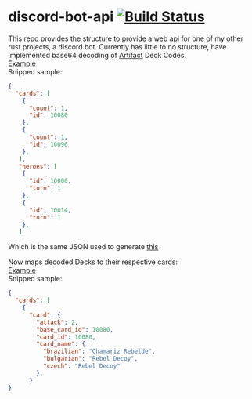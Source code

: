 # discord-bot-api [![Build Status](https://travis-ci.com/AlecGoncharow/discord-bot-api.svg?branch=master)](https://travis-ci.com/AlecGoncharow/discord-bot-api)
This repo provides the structure to provide a web api for one of my other rust projects, a discord bot. Currently has little to no structure, have implemented base64 decoding of [Artifact](https://www.playartifact.com/) Deck Codes.  
[Example](https://aleca-api.herokuapp.com/artifact/decks/decode/ADCJQQGNrgCCJFBGCC7AhAKBRoMCIwGBksKg0FBLQG7AQhPlRIebWVtZXMy)  
Snipped sample:
```json
{
  "cards": [
    {
      "count": 1,
      "id": 10080
    },
    {
      "count": 1,
      "id": 10096
    },
   ],
   "heroes": [
    {
      "id": 10006,
      "turn": 1
    },
    {
      "id": 10014,
      "turn": 1
    },
   ]
```

Which is the same JSON used to generate [this](https://www.playartifact.com/d/ADCJQQGNrgCCJFBGCC7AhAKBRoMCIwGBksKg0FBLQG7AQhPlRIebWVtZXMy)

Now maps decoded Decks to their respective cards:  
[Example](https://aleca-api.herokuapp.com/artifact/decks/deck/ADCJQQGNrgCCJFBGCC7AhAKBRoMCIwGBksKg0FBLQG7AQhPlRIebWVtZXMy)    
Snipped sample:
```json
{
  "cards": [
    {
      "card": {
        "attack": 2,
        "base_card_id": 10080,
        "card_id": 10080,
        "card_name": {
          "brazilian": "Chamariz Rebelde",
          "bulgarian": "Rebel Decoy",
          "czech": "Rebel Decoy"
        },
      }
}
```
